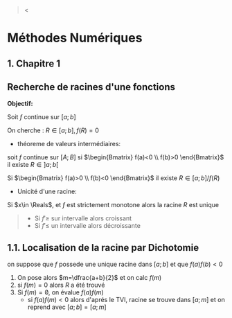 ><
# Méthodes Numériques

## 1. Chapitre 1 
## Recherche de racines d'une fonctions
**Objectif:** 

Soit $f$ continue sur $[a; b]$

On cherche : $R \in [a; b], f(R)=0$

* théoreme de valeurs intermédiaires:

soit $f$ continue sur $[A; B]$ si $\begin{Bmatrix}
    f(a)<0 \\
    f(b)>0
\end{Bmatrix}$ il existe $R\in ]a; b[$

Si $\begin{Bmatrix}
    f(a)>0 \\
    f(b)<0 
\end{Bmatrix}$ il existe $R \in [a; b] / f(R)$
* Unicité d'une racine:

Si $x\in \Reals$, et $f$ est strictement monotone alors la racine $R$ est unique

> * Si $f'\geqslant$ sur intervalle alors croissant 
> * Si $f'\leqslant$ un intervalle alors décroissante

## 1.1. Localisation de la racine par Dichotomie

on suppose que $f$ possede une unique racine dans $[a; b]$ et que $f(a)f(b)<0$

1. On pose alors $m=\dfrac{a+b}{2}$ et on calc $f(m)$
2. si $f(m)=0$ alors $R$ a été trouvé
3. Si $f(m)=\not0$, on évalue $f(a)f(m)$
   * si $f(a)f(m)<0$ alors d'aprés le TVI, racine se trouve dans $[a;m]$ et on reprend avec $[a; b]=[a;m]$